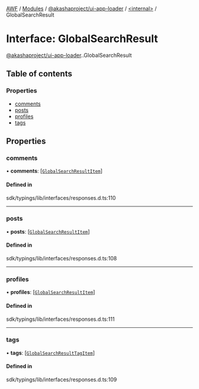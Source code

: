 [AWF](../README.md) / [Modules](../modules.md) / [@akashaproject/ui-app-loader](../modules/akashaproject_ui_app_loader.md) / [<internal\>](../modules/akashaproject_ui_app_loader._internal_.md) / GlobalSearchResult

# Interface: GlobalSearchResult

[@akashaproject/ui-app-loader](../modules/akashaproject_ui_app_loader.md).[<internal>](../modules/akashaproject_ui_app_loader._internal_.md).GlobalSearchResult

## Table of contents

### Properties

- [comments](akashaproject_ui_app_loader._internal_.GlobalSearchResult.md#comments)
- [posts](akashaproject_ui_app_loader._internal_.GlobalSearchResult.md#posts)
- [profiles](akashaproject_ui_app_loader._internal_.GlobalSearchResult.md#profiles)
- [tags](akashaproject_ui_app_loader._internal_.GlobalSearchResult.md#tags)

## Properties

### comments

• **comments**: [[`GlobalSearchResultItem`](akashaproject_ui_app_loader._internal_.GlobalSearchResultItem.md)]

#### Defined in

sdk/typings/lib/interfaces/responses.d.ts:110

___

### posts

• **posts**: [[`GlobalSearchResultItem`](akashaproject_ui_app_loader._internal_.GlobalSearchResultItem.md)]

#### Defined in

sdk/typings/lib/interfaces/responses.d.ts:108

___

### profiles

• **profiles**: [[`GlobalSearchResultItem`](akashaproject_ui_app_loader._internal_.GlobalSearchResultItem.md)]

#### Defined in

sdk/typings/lib/interfaces/responses.d.ts:111

___

### tags

• **tags**: [[`GlobalSearchResultTagItem`](akashaproject_ui_app_loader._internal_.GlobalSearchResultTagItem.md)]

#### Defined in

sdk/typings/lib/interfaces/responses.d.ts:109

